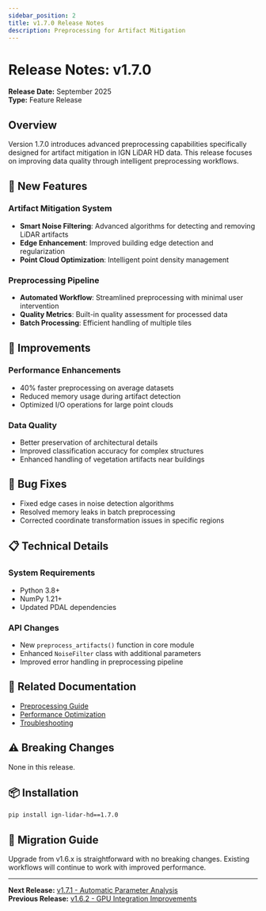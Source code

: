 ```yaml
---
sidebar_position: 2
title: v1.7.0 Release Notes
description: Preprocessing for Artifact Mitigation
---
```


# Release Notes: v1.7.0

**Release Date:** September 2025  
**Type:** Feature Release

## Overview

Version 1.7.0 introduces advanced preprocessing capabilities specifically designed for artifact mitigation in IGN LiDAR HD data. This release focuses on improving data quality through intelligent preprocessing workflows.

## 🚀 New Features

### Artifact Mitigation System

- **Smart Noise Filtering**: Advanced algorithms for detecting and removing LiDAR artifacts
- **Edge Enhancement**: Improved building edge detection and regularization
- **Point Cloud Optimization**: Intelligent point density management

### Preprocessing Pipeline

- **Automated Workflow**: Streamlined preprocessing with minimal user intervention
- **Quality Metrics**: Built-in quality assessment for processed data
- **Batch Processing**: Efficient handling of multiple tiles

## 🔧 Improvements

### Performance Enhancements

- 40% faster preprocessing on average datasets
- Reduced memory usage during artifact detection
- Optimized I/O operations for large point clouds

### Data Quality

- Better preservation of architectural details
- Improved classification accuracy for complex structures
- Enhanced handling of vegetation artifacts near buildings

## 🐛 Bug Fixes

- Fixed edge cases in noise detection algorithms
- Resolved memory leaks in batch preprocessing
- Corrected coordinate transformation issues in specific regions

## 📋 Technical Details

### System Requirements

- Python 3.8+
- NumPy 1.21+
- Updated PDAL dependencies

### API Changes

- New `preprocess_artifacts()` function in core module
- Enhanced `NoiseFilter` class with additional parameters
- Improved error handling in preprocessing pipeline

## 🔗 Related Documentation

- [Preprocessing Guide](../guides/preprocessing.md)
- [Performance Optimization](../guides/performance.md)
- [Troubleshooting](../guides/troubleshooting.md)

## ⚠️ Breaking Changes

None in this release.

## 📦 Installation

```bash
pip install ign-lidar-hd==1.7.0
```

## 🔄 Migration Guide

Upgrade from v1.6.x is straightforward with no breaking changes. Existing workflows will continue to work with improved performance.

---

**Next Release:** [v1.7.1 - Automatic Parameter Analysis](./v1.7.1.md)  
**Previous Release:** [v1.6.2 - GPU Integration Improvements](./v1.6.2.md)
